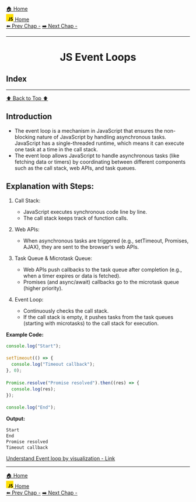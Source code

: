[🏠 Home](../../../README.md) <br/>
<a href="../JavaScript.md" > 
<img src="../imgs/js-logo.png" height="20px">
 Home
</a><br/>
[⬅️ Prev Chap -]()
[➡️ Next Chap -]()

---

<h1 style="text-align: center">JS Event Loops</h1>

## Index

---

[⬆️ Back to Top ⬆️](#index)

## Introduction

- The event loop is a mechanism in JavaScript that ensures the non-blocking nature of JavaScript by handling asynchronous tasks. JavaScript has a single-threaded runtime, which means it can execute one task at a time in the call stack. 
- The event loop allows JavaScript to handle asynchronous tasks (like fetching data or timers) by coordinating between different components such as the call stack, web APIs, and task queues.

## Explanation with Steps:

1. Call Stack:
   - JavaScript executes synchronous code line by line.
   - The call stack keeps track of function calls.

2. Web APIs:
   - When asynchronous tasks are triggered (e.g., setTimeout, Promises, AJAX), they are sent to the browser's web APIs.

3. Task Queue & Microtask Queue:
   - Web APIs push callbacks to the task queue after completion (e.g., when a timer expires or data is fetched).
   - Promises (and async/await) callbacks go to the microtask queue (higher priority).

4. Event Loop:
   - Continuously checks the call stack.
   - If the call stack is empty, it pushes tasks from the task queues (starting with microtasks) to the call stack for execution.

**Example Code:**

```js
console.log("Start");

setTimeout(() => {
  console.log("Timeout callback");
}, 0);

Promise.resolve("Promise resolved").then((res) => {
  console.log(res);
});

console.log("End");
```

**Output:**

```
Start
End
Promise resolved
Timeout callback
```

[Understand Event loop by visualization - Link](http://latentflip.com/loupe/?code=JC5vbignYnV0dG9uJywgJ2NsaWNrJywgZnVuY3Rpb24gb25DbGljaygpIHsKICAgIHNldFRpbWVvdXQoZnVuY3Rpb24gdGltZXIoKSB7CiAgICAgICAgY29uc29sZS5sb2coJ1lvdSBjbGlja2VkIHRoZSBidXR0b24hJyk7ICAgIAogICAgfSwgMjAwMCk7Cn0pOwoKY29uc29sZS5sb2coIkhpISIpOwoKc2V0VGltZW91dChmdW5jdGlvbiB0aW1lb3V0KCkgewogICAgY29uc29sZS5sb2coIkNsaWNrIHRoZSBidXR0b24hIik7Cn0sIDUwMDApOwoKY29uc29sZS5sb2coIldlbGNvbWUgdG8gbG91cGUuIik7!!!PGJ1dHRvbj5DbGljayBtZSE8L2J1dHRvbj4%3D)

---

[🏠 Home](../../../README.md) <br/>
<a href="../JavaScript.md" > 
<img src="../imgs/js-logo.png" height="20px">
 Home
</a><br/>
[⬅️ Prev Chap -]()
[➡️ Next Chap -]()